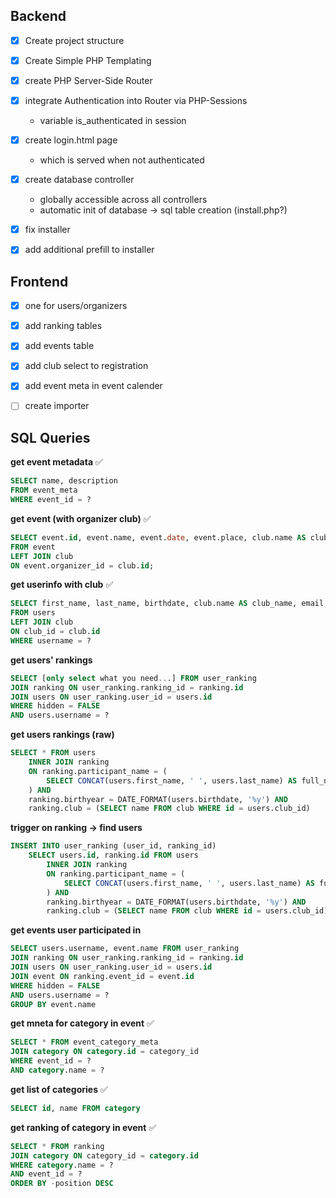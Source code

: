 ## Backend

- [x] Create project structure
- [x] Create Simple PHP Templating
- [x] create PHP Server-Side Router
- [x] integrate Authentication into Router via PHP-Sessions
	* variable is_authenticated in session
- [x] create login.html page
	* which is served when not authenticated
- [x] create database controller
	* globally accessible across all controllers
	* automatic init of database -> sql table creation (install.php?)
- [x] fix installer
- [x] add additional prefill to installer
		
	
## Frontend

- [x] one for users/organizers
- [x] add ranking tables
- [x] add events table
- [x] add club select to registration
- [x] add event meta in event calender
- [ ] create importer


## SQL Queries

**get event metadata** ✅

```sql
SELECT name, description
FROM event_meta
WHERE event_id = ?
```

**get event (with organizer club)** ✅

```sql
SELECT event.id, event.name, event.date, event.place, club.name AS club_name
FROM event
LEFT JOIN club
ON event.organizer_id = club.id;
```

**get userinfo with club** ✅

```sql
SELECT first_name, last_name, birthdate, club.name AS club_name, email, is_active, is_verified 
FROM users 
LEFT JOIN club
ON club_id = club.id
WHERE username = ?
```

**get users' rankings** 

```sql
SELECT [only select what you need...] FROM user_ranking
JOIN ranking ON user_ranking.ranking_id = ranking.id
JOIN users ON user_ranking.user_id = users.id
WHERE hidden = FALSE
AND users.username = ?
```

**get users rankings (raw)**

```sql
SELECT * FROM users
    INNER JOIN ranking 
    ON ranking.participant_name = (
        SELECT CONCAT(users.first_name, ' ', users.last_name) AS full_name
    ) AND
    ranking.birthyear = DATE_FORMAT(users.birthdate, '%y') AND
    ranking.club = (SELECT name FROM club WHERE id = users.club_id)
```

**trigger on ranking -> find users**

```sql
INSERT INTO user_ranking (user_id, ranking_id)
	SELECT users.id, ranking.id FROM users
		INNER JOIN ranking 
		ON ranking.participant_name = (
			SELECT CONCAT(users.first_name, ' ', users.last_name) AS full_name
		) AND
		ranking.birthyear = DATE_FORMAT(users.birthdate, '%y') AND
		ranking.club = (SELECT name FROM club WHERE id = users.club_id)
```

**get events user participated in**

```sql
SELECT users.username, event.name FROM user_ranking
JOIN ranking ON user_ranking.ranking_id = ranking.id
JOIN users ON user_ranking.user_id = users.id
JOIN event ON ranking.event_id = event.id
WHERE hidden = FALSE
AND users.username = ?
GROUP BY event.name
```

**get mneta for category in event** ✅

```sql
SELECT * FROM event_category_meta
JOIN category ON category.id = category_id
WHERE event_id = ?
AND category.name = ?
```

**get list of categories** ✅

```sql
SELECT id, name FROM category
```

**get ranking of category in event** ✅

```sql
SELECT * FROM ranking
JOIN category ON category_id = category.id
WHERE category.name = ?
AND event_id = ?
ORDER BY -position DESC
```